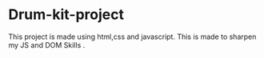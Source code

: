# Drum-kit-project
This project is made using html,css and javascript. This is made to sharpen my JS and DOM Skills .
